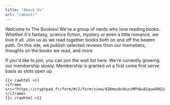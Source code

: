 ```yaml
---
title: "About Us"
url: "/about/"
---
```

Welcome to The Bookies! We're a group of nerds who love reading books. Whether it's fantasy, science fiction, mystery or even a little romance, we love it all. Join us as we read together books both on and off the beaten path. On this site, we publish selected reviews from our memebers, thoughts on the books we read, and more. 

If you'd like to join, you can join the wait list here. We're currently growing our membership slowly. Membership is granted on a first come first serve basis as slots open up. 
```
{{< rawhtml >}}
<iframe src="https://cryptpad.fr/form/#/2/form/view/d2DmoobcHuzvMPhAu81quw09QJgzmD0pQiJFUi3fMj0/embed/"></iframe>
{{< /rawhtml >}}
```
